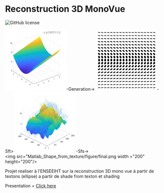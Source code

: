 # Reconstruction 3D MonoVue

![GitHub license](https://img.shields.io/github/license/naoutix/Reconstruction3D_MonoVue)

<img src="Generation_synthese/figure/forme.jpg" width ="200" height="200" />-Generation->
<img src="Generation_synthese/data/grille.png" width ="200" height="200"/>-Sft>
<img src="Matlab_Shape_from_texture/figure/normales_aleatoires.png" width ="200" height="200"/>-Sfs->  
<img src="Matlab_Shape_from_texture/figure/final.png width ="200" height="200"/>  

Projet realiser à l'ENSEEIHT sur la reconstruction 3D mono vue à partir de textons (ellipse) a partir de shade from texton et shading 

Presentation = [Click here](https://docs.google.com/presentation/d/1aVNoqoz0aDjyUjoWrCqfXS8aXDJRmCTfFYdGwxULujA/edit#slide=id.g10f852a8479_0_1281)